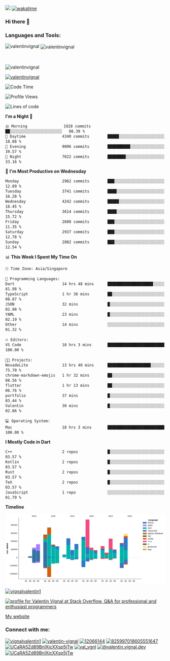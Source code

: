 
![](https://komarev.com/ghpvc/?username=valentinvignal&label=Profile%20views&color=0e75b6&style=flat)
[![wakatime](https://wakatime.com/badge/user/a700230c-ba51-4378-8fbc-fbcb542401ed.svg)](https://wakatime.com/@a700230c-ba51-4378-8fbc-fbcb542401ed)

### Hi there 👋

<h3 align="left">Languages and Tools:</h3>


<p><img align="left" src="https://github-readme-stats.vercel.app/api?username=ValentinVignal&count_private=true&show_icons=true&theme=dark" alt="valentinvignal" /></p>

<p>&nbsp;<img align="center" src="https://github-readme-stats.vercel.app/api/top-langs/?username=ValentinVignal&hide=jupyter%20notebook&layout=compact&theme=dark" alt="valentinvignal" /></p>

<br/>

<p><img align="center" src="https://github-readme-streak-stats.herokuapp.com/?user=valentinvignal&theme=dark" alt="valentinvignal" /></p>


<p align="left"> <a href="https://github.com/ryo-ma/github-profile-trophy"><img src="https://github-profile-trophy.vercel.app/?username=valentinvignal&theme=darkhub" alt="valentinvignal" /></a> </p>

<!--START_SECTION:waka-->
![Code Time](http://img.shields.io/badge/Code%20Time-2%2C636%20hrs%2053%20mins-blue)

![Profile Views](http://img.shields.io/badge/Profile%20Views-13-blue)

![Lines of code](https://img.shields.io/badge/From%20Hello%20World%20I%27ve%20Written-3.7%20million%20lines%20of%20code-blue)

**I'm a Night 🦉** 

```text
🌞 Morning                1928 commits        ██░░░░░░░░░░░░░░░░░░░░░░░   08.39 % 
🌆 Daytime                4340 commits        █████░░░░░░░░░░░░░░░░░░░░   18.88 % 
🌃 Evening                9096 commits        ██████████░░░░░░░░░░░░░░░   39.57 % 
🌙 Night                  7622 commits        ████████░░░░░░░░░░░░░░░░░   33.16 % 
```
📅 **I'm Most Productive on Wednesday** 

```text
Monday                   2962 commits        ███░░░░░░░░░░░░░░░░░░░░░░   12.89 % 
Tuesday                  3741 commits        ████░░░░░░░░░░░░░░░░░░░░░   16.28 % 
Wednesday                4242 commits        █████░░░░░░░░░░░░░░░░░░░░   18.45 % 
Thursday                 3614 commits        ████░░░░░░░░░░░░░░░░░░░░░   15.72 % 
Friday                   2608 commits        ███░░░░░░░░░░░░░░░░░░░░░░   11.35 % 
Saturday                 2937 commits        ███░░░░░░░░░░░░░░░░░░░░░░   12.78 % 
Sunday                   2882 commits        ███░░░░░░░░░░░░░░░░░░░░░░   12.54 % 
```


📊 **This Week I Spent My Time On** 

```text
🕑︎ Time Zone: Asia/Singapore

💬 Programming Languages: 
Dart                     14 hrs 48 mins      ████████████████████░░░░░   81.98 % 
TypeScript               1 hr 36 mins        ██░░░░░░░░░░░░░░░░░░░░░░░   08.87 % 
JSON                     32 mins             █░░░░░░░░░░░░░░░░░░░░░░░░   02.98 % 
YAML                     23 mins             █░░░░░░░░░░░░░░░░░░░░░░░░   02.19 % 
Other                    14 mins             ░░░░░░░░░░░░░░░░░░░░░░░░░   01.32 % 

🔥 Editors: 
VS Code                  18 hrs 3 mins       █████████████████████████   100.00 % 

🐱‍💻 Projects: 
NovadeLite               13 hrs 40 mins      ███████████████████░░░░░░   75.70 % 
chrome-markdown-emojis   1 hr 32 mins        ██░░░░░░░░░░░░░░░░░░░░░░░   08.56 % 
flutter                  1 hr 13 mins        ██░░░░░░░░░░░░░░░░░░░░░░░   06.76 % 
portfolio                37 mins             █░░░░░░░░░░░░░░░░░░░░░░░░   03.44 % 
Valentin                 30 mins             █░░░░░░░░░░░░░░░░░░░░░░░░   02.86 % 

💻 Operating System: 
Mac                      18 hrs 3 mins       █████████████████████████   100.00 % 
```

**I Mostly Code in Dart** 

```text
C++                      2 repos             █░░░░░░░░░░░░░░░░░░░░░░░░   03.57 % 
Kotlin                   2 repos             █░░░░░░░░░░░░░░░░░░░░░░░░   03.57 % 
Rust                     2 repos             █░░░░░░░░░░░░░░░░░░░░░░░░   03.57 % 
TeX                      2 repos             █░░░░░░░░░░░░░░░░░░░░░░░░   03.57 % 
JavaScript               1 repo              ░░░░░░░░░░░░░░░░░░░░░░░░░   01.79 % 
```



**Timeline**

![Lines of Code chart](https://raw.githubusercontent.com/ValentinVignal/ValentinVignal/main/assets/bar_graph.png)


<!--END_SECTION:waka-->

<p align="left"> <a href="https://twitter.com/vignalvalentin1" target="blank"><img src="https://img.shields.io/twitter/follow/vignalvalentin1?logo=twitter" alt="vignalvalentin1" /></a> </p>

<a href="https://stackoverflow.com/users/12066144/valentin-vignal"><img src="https://stackexchange.com/users/flair/16694563.png?theme=dark" width="208" height="58" alt="profile for Valentin Vignal at Stack Overflow, Q&amp;A for professional and enthusiast programmers" title="profile for Valentin Vignal at Stack Overflow, Q&amp;A for professional and enthusiast programmers"></a>

[My website](https://valentinvignal.github.io/portfolio/)

<h3 align="left">Connect with me:</h3>
<p align="left">
<a href="https://twitter.com/vignalvalentin1" target="blank"><img align="center" src="https://raw.githubusercontent.com/rahuldkjain/github-profile-readme-generator/master/src/images/icons/Social/twitter.svg" alt="vignalvalentin1" height="30" width="40" /></a>
<a href="https://linkedin.com/in/valentin-vignal" target="blank"><img align="center" src="https://raw.githubusercontent.com/rahuldkjain/github-profile-readme-generator/master/src/images/icons/Social/linked-in-alt.svg" alt="valentin-vignal" height="30" width="40" /></a>
<a href="https://stackoverflow.com/users/12066144" target="blank"><img align="center" src="https://raw.githubusercontent.com/rahuldkjain/github-profile-readme-generator/master/src/images/icons/Social/stack-overflow.svg" alt="12066144" height="30" width="40" /></a>
<a href="https://discordapp.com/users/825997018605551647" target="blank"><img align="center" src="https://raw.githubusercontent.com/rahuldkjain/github-profile-readme-generator/master/src/images/icons/Social/discord.svg" alt="825997018605551647" height="30" width="40" /></a>
<a href="https://www.reddit.com/user/ValentinVignal" target="blank"><img align="center" src="https://raw.githubusercontent.com/rahuldkjain/github-profile-readme-generator/master/src/images/icons/Social/reddit.svg" alt="UCaRA5Zd89BnlXicXXsp5jTw" height="30" width="40" /></a>
<a href="https://instagram.com/valentin_vignal" target="blank"><img align="center" src="https://raw.githubusercontent.com/rahuldkjain/github-profile-readme-generator/master/src/images/icons/Social/instagram.svg" alt="val_vgnl" height="30" width="40" /></a>
<a href="https://medium.com/@valentin.vignal.dev" target="blank"><img align="center" src="https://raw.githubusercontent.com/rahuldkjain/github-profile-readme-generator/master/src/images/icons/Social/medium.svg" alt="@valentin.vignal.dev" height="30" width="40" /></a>
<a href="https://www.youtube.com/channel/UCaRA5Zd89BnlXicXXsp5jTw" target="blank"><img align="center" src="https://raw.githubusercontent.com/rahuldkjain/github-profile-readme-generator/master/src/images/icons/Social/youtube.svg" alt="UCaRA5Zd89BnlXicXXsp5jTw" height="30" width="40" /></a>
</p>


